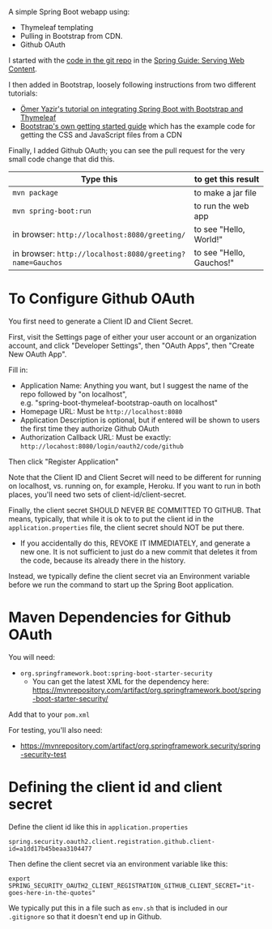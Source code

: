 

A simple Spring Boot webapp using:
* Thymeleaf templating
* Pulling in Bootstrap from CDN.
* Github OAuth

I started with the [code in the git repo](https://github.com/spring-guides/gs-serving-web-content.git) in the [Spring Guide: Serving Web Content](https://spring.io/guides/gs/serving-web-content/).

I then added in Bootstrap, loosely following instructions from two different tutorials:
* [Ömer Yazir's tutorial on integrating Spring Boot with Bootstrap and Thymeleaf](https://medium.com/@omeryazir/how-to-integrate-spring-boot-with-bootstrap-and-thymeleaf-5744fc8475d)
* [Bootstrap's own getting started guide](https://getbootstrap.com/docs/4.3/getting-started/introduction/) which has the example code for getting the CSS and JavaScript files from a CDN

Finally, I added Github OAuth; you can see the pull request for the
very small code change that did this.

| Type this | to get this result |
|-----------|------------|
| `mvn package` | to make a jar file|
| `mvn spring-boot:run` | to run the web app|
| in browser: `http://localhost:8080/greeting/` | to see "Hello, World!" |
| in browser: `http://localhost:8080/greeting?name=Gauchos` | to see "Hello, Gauchos!"

# To Configure Github OAuth

You first need to generate a Client ID and Client Secret.



First, visit the Settings page of either your user account or an organization account,
and click "Developer Settings", then "OAuth Apps", then "Create New OAuth App".

Fill in:
* Application Name: Anything you want, but I suggest the name of the repo followed by "on localhost",<br>
   e.g. "spring-boot-thymeleaf-bootstrap-oauth on localhost"
* Homepage URL: Must be `http://localhost:8080`
* Application Description is optional, but if entered will be shown to users the first time they authorize Github OAuth
* Authorization Callback URL: Must be exactly: `http://locahost:8080/login/oauth2/code/github`

Then click "Register Application"

Note that the Client ID and Client Secret will need to be different for running on localhost, vs. running on, for example, Heroku.   If you want to run in both places, you'll need two sets of client-id/client-secret.

Finally, the client secret SHOULD NEVER BE COMMITTED TO GITHUB.  That means, typically, that while it is ok to to put the client id in the `application.properties` file, the client secret should NOT be put there.  
  * If you accidentally do this, REVOKE IT IMMEDIATELY, and generate a new one.  It is not sufficient to just do a new commit that deletes it from the code, because its already there in the history.  
  
Instead, we typically define the client secret via an Environment variable before we run the command to start up the Spring Boot application.

# Maven Dependencies for Github OAuth

You will need:
* `org.springframework.boot:spring-boot-starter-security`
   * You can get the latest XML for the dependency here: <https://mvnrepository.com/artifact/org.springframework.boot/spring-boot-starter-security/>
   
Add that to your `pom.xml`

For testing, you'll also need:

* <https://mvnrepository.com/artifact/org.springframework.security/spring-security-test>

# Defining the client id and client secret

Define the client id like this in `application.properties`

```
spring.security.oauth2.client.registration.github.client-id=a1dd17b45beaa3104477
```

Then define the client secret via an environment variable like this:

```
export SPRING_SECURITY_OAUTH2_CLIENT_REGISTRATION_GITHUB_CLIENT_SECRET="it-goes-here-in-the-quotes"
```

We typically put this in a file such as `env.sh` that is included in our `.gitignore` so that it doesn't end up in Github.
